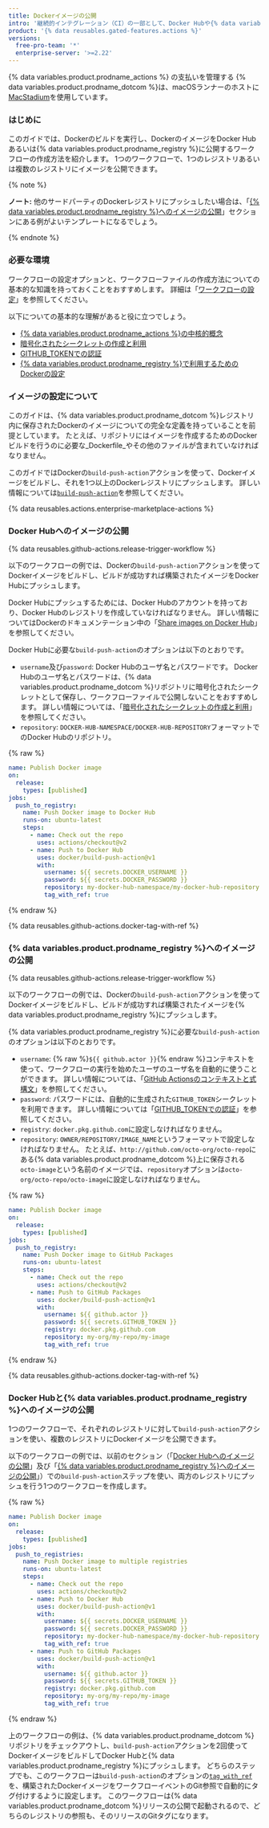 ```yaml
---
title: Dockerイメージの公開
intro: '継続的インテグレーション（CI）の一部として、Docker Hubや{% data variables.product.prodname_registry %}といったレジストリに対しDockerイメージを公開できます。'
product: '{% data reusables.gated-features.actions %}'
versions:
  free-pro-team: '*'
  enterprise-server: '>=2.22'
---
```


{% data variables.product.prodname_actions %} の支払いを管理する
{% data variables.product.prodname_dotcom %}は、macOSランナーのホストに[MacStadium](https://www.macstadium.com/)を使用しています。

### はじめに

このガイドでは、Dockerのビルドを実行し、DockerのイメージをDocker Hubあるいは{% data variables.product.prodname_registry %}に公開するワークフローの作成方法を紹介します。 1つのワークフローで、1つのレジストリあるいは複数のレジストリにイメージを公開できます。

{% note %}

**ノート:** 他のサードパーティのDockerレジストリにプッシュしたい場合は、「[{% data variables.product.prodname_registry %}へのイメージの公開](#publishing-images-to-github-packages)」セクションにある例がよいテンプレートになるでしょう。

{% endnote %}

### 必要な環境

ワークフローの設定オプションと、ワークフローファイルの作成方法についての基本的な知識を持っておくことをおすすめします。 詳細は「[ワークフローの設定](/actions/automating-your-workflow-with-github-actions/configuring-a-workflow)」を参照してください。

以下についての基本的な理解があると役に立つでしょう。

- [{% data variables.product.prodname_actions %}の中核的概念](/actions/automating-your-workflow-with-github-actions/core-concepts-for-github-actions)
- [暗号化されたシークレットの作成と利用](/actions/automating-your-workflow-with-github-actions/creating-and-using-encrypted-secrets)
- [GITHUB_TOKENでの認証](/actions/automating-your-workflow-with-github-actions/authenticating-with-the-github_token)
- [{% data variables.product.prodname_registry %}で利用するためのDockerの設定](/packages/using-github-packages-with-your-projects-ecosystem/configuring-docker-for-use-with-github-packages)

### イメージの設定について

このガイドは、{% data variables.product.prodname_dotcom %}レジストリ内に保存されたDockerのイメージについての完全な定義を持っていることを前提としています。 たとえば、リポジトリにはイメージを作成するためのDockerビルドを行うのに必要な_Dockerfile_やその他のファイルが含まれていなければなりません。

このガイドではDockerの`build-push-action`アクションを使って、Dockerイメージをビルドし、それを1つ以上のDockerレジストリにプッシュします。 詳しい情報については[`build-push-action`](https://github.com/marketplace/actions/build-and-push-docker-images)を参照してください。

{% data reusables.actions.enterprise-marketplace-actions %}

### Docker Hubへのイメージの公開

{% data reusables.github-actions.release-trigger-workflow %}

以下のワークフローの例では、Dockerの`build-push-action`アクションを使ってDockerイメージをビルドし、ビルドが成功すれば構築されたイメージをDocker Hubにプッシュします。

Docker Hubにプッシュするためには、Docker Hubのアカウントを持っており、Docker Hubのレジストリを作成していなければなりません。 詳しい情報についてはDockerのドキュメンテーション中の「[Share images on Docker Hub](https://docs.docker.com/get-started/part3/)」を参照してください。

Docker Hubに必要な`build-push-action`のオプションは以下のとおりです。

* `username`及び`password`: Docker Hubのユーザ名とパスワードです。 Docker Hubのユーザ名とパスワードは、{% data variables.product.prodname_dotcom %}リポジトリに暗号化されたシークレットとして保存し、ワークフローファイルで公開しないことをおすすめします。 詳しい情報については、「[暗号化されたシークレットの作成と利用](/actions/automating-your-workflow-with-github-actions/creating-and-using-encrypted-secrets)」を参照してください。
* `repository`: `DOCKER-HUB-NAMESPACE/DOCKER-HUB-REPOSITORY`フォーマットでのDocker Hubのリポジトリ。

{% raw %}
```yaml
name: Publish Docker image
on:
  release:
    types: [published]
jobs:
  push_to_registry:
    name: Push Docker image to Docker Hub
    runs-on: ubuntu-latest
    steps:
      - name: Check out the repo
        uses: actions/checkout@v2
      - name: Push to Docker Hub
        uses: docker/build-push-action@v1
        with:
          username: ${{ secrets.DOCKER_USERNAME }}
          password: ${{ secrets.DOCKER_PASSWORD }}
          repository: my-docker-hub-namespace/my-docker-hub-repository
          tag_with_ref: true
```
{% endraw %}

{% data reusables.github-actions.docker-tag-with-ref %}

### {% data variables.product.prodname_registry %}へのイメージの公開

{% data reusables.github-actions.release-trigger-workflow %}

以下のワークフローの例では、Dockerの`build-push-action`アクションを使ってDockerイメージをビルドし、ビルドが成功すれば構築されたイメージを{% data variables.product.prodname_registry %}にプッシュします。

{% data variables.product.prodname_registry %}に必要な`build-push-action`のオプションは以下のとおりです。

* `username`: {% raw %}`${{ github.actor }}`{% endraw %}コンテキストを使って、ワークフローの実行を始めたユーザのユーザ名を自動的に使うことができます。 詳しい情報については、「[GitHub Actionsのコンテキストと式構文](/actions/reference/context-and-expression-syntax-for-github-actions#github-context)」を参照してください。
* `password`: パスワードには、自動的に生成された`GITHUB_TOKEN`シークレットを利用できます。 詳しい情報については「[GITHUB_TOKENでの認証](/actions/automating-your-workflow-with-github-actions/authenticating-with-the-github_token)」を参照してください。
* `registry`: `docker.pkg.github.com`に設定しなければなりません。
* `repository`: `OWNER/REPOSITORY/IMAGE_NAME`というフォーマットで設定しなければなりません。 たとえば、`http://github.com/octo-org/octo-repo`にある{% data variables.product.prodname_dotcom %}上に保存される`octo-image`という名前のイメージでは、`repository`オプションは`octo-org/octo-repo/octo-image`に設定しなければなりません。

{% raw %}
```yaml
name: Publish Docker image
on:
  release:
    types: [published]
jobs:
  push_to_registry:
    name: Push Docker image to GitHub Packages
    runs-on: ubuntu-latest
    steps:
      - name: Check out the repo
        uses: actions/checkout@v2
      - name: Push to GitHub Packages
        uses: docker/build-push-action@v1
        with:
          username: ${{ github.actor }}
          password: ${{ secrets.GITHUB_TOKEN }}
          registry: docker.pkg.github.com
          repository: my-org/my-repo/my-image
          tag_with_ref: true

```
{% endraw %}

{% data reusables.github-actions.docker-tag-with-ref %}

### Docker Hubと{% data variables.product.prodname_registry %}へのイメージの公開

1つのワークフローで、それぞれのレジストリに対して`build-push-action`アクションを使い、複数のレジストリにDockerイメージを公開できます。

以下のワークフローの例では、以前のセクション（「[Docker Hubへのイメージの公開](#publishing-images-to-docker-hub)」及び「[{% data variables.product.prodname_registry %}へのイメージの公開](#publishing-images-to-github-packages)」）での`build-push-action`ステップを使い、両方のレジストリにプッシュを行う1つのワークフローを作成します。

{% raw %}
```yaml
name: Publish Docker image
on:
  release:
    types: [published]
jobs:
  push_to_registries:
    name: Push Docker image to multiple registries
    runs-on: ubuntu-latest
    steps:
      - name: Check out the repo
        uses: actions/checkout@v2
      - name: Push to Docker Hub
        uses: docker/build-push-action@v1
        with:
          username: ${{ secrets.DOCKER_USERNAME }}
          password: ${{ secrets.DOCKER_PASSWORD }}
          repository: my-docker-hub-namespace/my-docker-hub-repository
          tag_with_ref: true
      - name: Push to GitHub Packages
        uses: docker/build-push-action@v1
        with:
          username: ${{ github.actor }}
          password: ${{ secrets.GITHUB_TOKEN }}
          registry: docker.pkg.github.com
          repository: my-org/my-repo/my-image
          tag_with_ref: true
```
{% endraw %}

上のワークフローの例は、{% data variables.product.prodname_dotcom %}リポジトリをチェックアウトし、`build-push-action`アクションを2回使ってDockerイメージをビルドしてDocker Hubと{% data variables.product.prodname_registry %}にプッシュします。 どちらのステップでも、このワークフローは`build-push-action`のオプションの[`tag_with_ref`](https://github.com/marketplace/actions/build-and-push-docker-images#tag_with_ref)を、構築されたDockerイメージをワークフローイベントのGit参照で自動的にタグ付けするように設定します。 このワークフローは{% data variables.product.prodname_dotcom %}リリースの公開で起動されるので、どちらのレジストリの参照も、そのリリースのGitタグになります。
